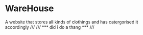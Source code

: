 # WareHouse
A website that stores all kinds of clothings and has catergorised it acoordingly ///
/// *** did i do a thang *** ///
